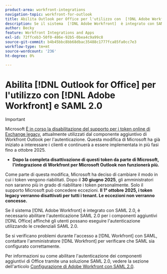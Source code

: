 ```yaml
---
product-area: workfront-integrations
navigation-topic: workfront-for-outlook
title: Abilita Outlook per Office per l'utilizzo con  [!DNL Adobe Workfront]  e SAML 2.0
description: Se il sistema  [!DNL Adobe Workfront]  è integrato con SAML 2.0, è necessario abilitare l'autenticazione SAML 2.0 per i componenti aggiuntivi di Office affinché gli utenti possano eseguire l'autenticazione utilizzando le credenziali SAML 2.0.
author: Becky
feature: Workfront Integrations and Apps
exl-id: 72ffceb3-50f0-486e-92b5-0bea4c9a99c8
source-git-commit: b4b45bbc8bb68dbac35488c1777fca85fa0cc7e3
workflow-type: tm+mt
source-wordcount: '236'
ht-degree: 0%

---
```


# Abilita [!DNL Outlook for Office] per l&#39;utilizzo con [!DNL Adobe Workfront] e SAML 2.0

>[!IMPORTANT]
>
>Microsoft [È in corso la disabilitazione del supporto per i token online di Exchange legacy](https://learn.microsoft.com/en-us/office/dev/add-ins/outlook/faq-nested-app-auth-outlook-legacy-tokens), attualmente utilizzati dal componente aggiuntivo di Workfront Outlook per l&#39;autenticazione. Questa modifica di Microsoft ha già iniziato a interessare i clienti e continuerà a essere implementata in più fasi fino a ottobre 2025.
>
>* **Dopo la completa disattivazione di questi token da parte di Microsoft, l&#39;integrazione di Workfront per Microsoft Outlook non funzionerà più.**
>
>Come parte di questa modifica, Microsoft ha deciso di cambiare il modo in cui i token vengono riabilitati. Dopo il **30 giugno 2025**, gli amministratori non saranno più in grado di riabilitare i token personalmente. Solo il supporto Microsoft può concedere eccezioni. **Il 1° ottobre 2025, i token legacy verranno disattivati per tutti i tenant. Le eccezioni non verranno concesse.**


Se il sistema [!DNL Adobe Workfront] è integrato con SAML 2.0, è necessario abilitare l&#39;autenticazione SAML 2.0 per i componenti aggiuntivi [!DNL Office] affinché gli utenti possano eseguire l&#39;autenticazione utilizzando le credenziali SAML 2.0.

Se si verificano problemi durante l&#39;accesso a [!DNL Workfront] con SAML, contattare l&#39;amministratore [!DNL Workfront] per verificare che SAML sia configurato correttamente.

Per informazioni su come abilitare l&#39;autenticazione dei componenti aggiuntivi di Office tramite una soluzione SAML 2.0, vedere la sezione dell&#39;articolo [Configurazione di Adobe Workfront con SAML 2.0](../../administration-and-setup/add-users/single-sign-on/configure-workfront-saml-2.md).
